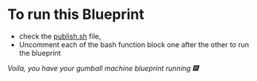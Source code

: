 # To run this Blueprint

- check the [publish.sh](publish.sh) file,
- Uncomment each of the bash function block one after the other to run the blueprint

_Voila, you have your gumball machine blueprint running 🎆_
